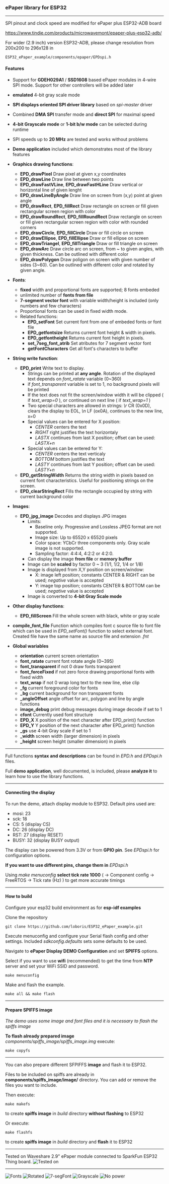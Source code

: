 
### ePaper library for ESP32

---

SPI pinout and clock speed are modified for ePaper plus ESP32-ADB board

https://www.tindie.com/products/microwavemont/epaper-plus-esp32-adb/

For wider (2.9 inch) version ESP32-ADB, please change resolution from 200x200 to 296x128 in
```
ESP32_ePaper_example/components/epaper/EPDspi.h
```

#### Features

* Support for **GDEH029A1** / **SSD1608** based ePaper modules in 4-wire SPI mode. Support for other controllers will be added later
* **emulated** 4-bit gray scale mode
* **SPI displays oriented SPI driver library** based on *spi-master* driver
* Combined **DMA SPI** transfer mode and **direct SPI** for maximal speed
* **4-bit Grayscale mode** or **1-bit b/w mode** can be selected during runtime
* SPI speeds up to **20 MHz** are tested and works without problems
* **Demo application** included which demonstrates most of the library features


* **Graphics drawing functions**:
  * **EPD_drawPixel**  Draw pixel at given x,y coordinates
  * **EPD_drawLine**  Draw line between two points
  * **EPD_drawFastVLine**, **EPD_drawFastHLine**  Draw vertical or horizontal line of given lenght
  * **EPD_drawLineByAngle**  Draw line on screen from (x,y) point at given angle
  * **EPD_drawRect**, **EPD_fillRect**  Draw rectangle on screen or fill given rectangular screen region with color
  * **EPD_drawRoundRect**, **EPD_fillRoundRect**  Draw rectangle on screen or fill given rectangular screen region with color with rounded corners
  * **EPD_drawCircle**, **EPD_fillCircle**  Draw or fill circle on screen
  * **EPD_drawEllipse**, **EPD_fillEllipse**  Draw or fill ellipse on screen
  * **EPD_drawTriangel**, **EPD_fillTriangle**  Draw or fill triangle on screen
  * **EPD_drawArc**  Draw circle arc on screen, from ~ to given angles, with given thickness. Can be outlined with different color
  * **EPD_drawPolygon**  Draw poligon on screen with given number of sides (3~60). Can be outlined with different color and rotated by given angle.
* **Fonts**:
  * **fixed** width and proportional fonts are supported; 8 fonts embeded
  * unlimited number of **fonts from file**
  * **7-segment vector font** with variable width/height is included (only numbers and few characters)
  * Proportional fonts can be used in fixed width mode.
  * Related functions:
    * **EPD_setFont**  Set current font from one of embeded fonts or font file
    * **EPD_getfontsize**  Returns current font height & width in pixels.
    * **EPD_getfontheight**  Returns current font height in pixels.
    * **set_7seg_font_atrib**  Set atributes for 7 segment vector font
    * **getFontCharacters**  Get all font's characters to buffer
* **String write function**:
  * **EPD_print**  Write text to display.
    * Strings can be printed at **any angle**. Rotation of the displayed text depends on *font_ratate* variable (0~360)
    * if *font_transparent* variable is set to 1, no background pixels will be printed
    * If the text does not fit the screen/window width it will be clipped ( if *text_wrap=0* ), or continued on next line ( if *text_wrap=1* )
    * Two special characters are allowed in strings: *\r* CR (0x0D), clears the display to EOL, *\n* LF (ox0A), continues to the new line, x=0
    * Special values can be entered for X position:
      * *CENTER*  centers the text
      * *RIGHT*   right justifies the text horizontaly
      * *LASTX*   continues from last X position; offset can be used: *LASTX+n*
    * Special values can be entered for Y:
      * *CENTER*  centers the text verticaly
      * *BOTTOM*  bottom justifies the text
      * *LASTY*   continues from last Y position; offset can be used: *LASTY+n*
  * **EPD_getStringWidth** Returns the string width in pixels based on current font characteristics. Useful for positioning strings on the screen.
  * **EPD_clearStringRect** Fills the rectangle occupied by string with current background color
* **Images**:
  * **EPD_jpg_image**  Decodes and displays JPG images
    * Limits:
      * Baseline only. Progressive and Lossless JPEG format are not supported.
      * Image size: Up to 65520 x 65520 pixels
      * Color space: YCbCr three components only. Gray scale image is not supported.
      * Sampling factor: 4:4:4, 4:2:2 or 4:2:0.
    * Can display the image **from file** or **memory buffer**
    * Image can be **scaled** by factor 0 ~ 3  (1/1, 1/2, 1/4 or 1/8)
    * Image is displayed from X,Y position on screen/window:
      * X: image left position; constants CENTER & RIGHT can be used; *negative* value is accepted
      * Y: image top position;  constants CENTER & BOTTOM can be used; *negative* value is accepted
    * Image is converted to **4-bit Gray Scale mode**
* **Other display functions**:
  * **EPD_fillScreen**  Fill the whole screen with black, white or gray scale
* **compile_font_file**  Function which compiles font c source file to font file which can be used in *EPD_setFont()* function to select external font. Created file have the same name as source file and extension *.fnt*


* **Global wariables**
  * **orientation**  current screen orientation
  * **font_ratate**  current font rotate angle (0~395)
  * **font_transparent**  if not 0 draw fonts transparent
  * **font_forceFixed**  if not zero force drawing proportional fonts with fixed width
  * **text_wrap**  if not 0 wrap long text to the new line, else clip
  * **_fg**  current foreground color for fonts
  * **_bg**  current background for non transparent fonts
  * **_angleOffset**  angle offset for arc, polygon and line by angle functions
  * **image_debug**  print debug messages during image decode if set to 1
  * **cfont**  Currently used font structure
  * **EPD_X**  X position of the next character after EPD_print() function
  * **EPD_Y**  Y position of the next character after EPD_print() function
  * **_gs**  use 4-bit Gray scale if set to 1
  * **_width** screen width (larger dimension) in pixels
  * **_height** screen height (smaller dimension) in pixels

---

Full functions **syntax and descriptions** can be found in *EPD.h* and *EPDspi.h* files.

Full **demo application**, well documented, is included, please **analyze it** to learn how to use the library functions.

---

#### Connecting the display

To run the demo, attach display module to ESP32. Default pins used are:
* mosi: 23
*  sck: 18
*   CS:  5 (display CS)
*   DC: 26 (display DC)
*  RST: 27 (display RESET)
* BUSY: 32 (display BUSY output)

The display can be powered from 3.3V or from **GPIO pin**. See *EPDspi.h* for configuration options.

**If you want to use different pins, change them in** *EPDspi.h*

Using *make menuconfig* **select tick rate 1000** ( → Component config → FreeRTOS → Tick rate (Hz) ) to get more accurate timings

---

#### How to build

Configure your esp32 build environment as for **esp-idf examples**

Clone the repository

`git clone https://github.com/loboris/ESP32_ePaper_example.git`

Execute menuconfig and configure your Serial flash config and other settings. Included *sdkconfig.defaults* sets some defaults to be used.

Navigate to **ePaper Display DEMO Configuration** and set **SPIFFS** options.

Select if you want to use **wifi** (recommended) to get the time from **NTP** server and set your WiFi SSID and password.

`make menuconfig`

Make and flash the example.

`make all && make flash`

---

#### Prepare **SPIFFS** image

*The demo uses some image and font files and it is necessary to flash the spiffs image*

**To flash already prepared image** *components/spiffs_image/spiffs_image.img* execute:

`make copyfs`

---

You can also prepare different SFPIFFS **image** and flash it to ESP32.

Files to be included on spiffs are already in **components/spiffs_image/image/** directory. You can add or remove the files you want to include.

Then execute:

`make makefs`

to create **spiffs image** in *build* directory **without flashing** to ESP32

Or execute:

`make flashfs`

to create **spiffs image** in *build* directory and **flash** it to ESP32

---

Tested on Waveshare 2.9" ePaper module connected to SparkFun ESP32 Thing board.
![Tested on](https://raw.githubusercontent.com/loboris/ESP32_ePaper_example/master/Documents/2.9inch-e-paper-module-4.jpg)

---

![Fonts](https://raw.githubusercontent.com/loboris/ESP32_ePaper_example/master/Documents/EPD-fonts.jpg)
![Rotated](https://raw.githubusercontent.com/loboris/ESP32_ePaper_example/master/Documents/EPD-Rotated.jpg)
![7-segFont](https://raw.githubusercontent.com/loboris/ESP32_ePaper_example/master/Documents/EPD-7sef_font.jpg)
![Grayscale](https://raw.githubusercontent.com/loboris/ESP32_ePaper_example/master/Documents/EPD_Grayscale.jpg)
![No power](https://raw.githubusercontent.com/loboris/ESP32_ePaper_example/master/Documents/EPD-No_power.jpg)
